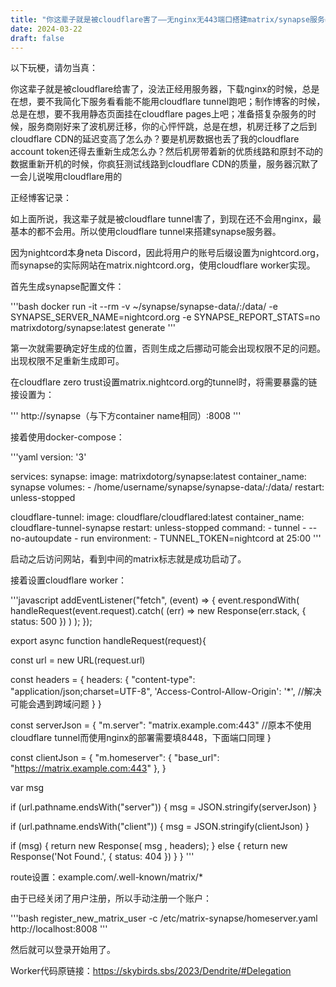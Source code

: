 ```yaml
---
title: "你这辈子就是被cloudflare害了——无nginx无443端口搭建matrix/synapse服务器"
date: 2024-03-22
draft: false
---
```

以下玩梗，请勿当真：

你这辈子就是被cloudflare给害了，没法正经用服务器，下载nginx的时候，总是在想，要不我简化下服务看看能不能用cloudflare tunnel跑吧；制作博客的时候，总是在想，要不我用静态页面挂在cloudflare pages上吧；准备搭复杂服务的时候，服务商刚好来了波机房迁移，你的心怦怦跳，总是在想，机房迁移了之后到cloudflare CDN的延迟变高了怎么办？要是机房数据也丢了我的cloudflare account token还得去重新生成怎么办？然后机房带着新的优质线路和原封不动的数据重新开机的时候，你疯狂测试线路到cloudflare CDN的质量，服务器沉默了一会儿说唉用cloudflare用的

<!--more-->

正经博客记录：

如上面所说，我这辈子就是被cloudflare tunnel害了，到现在还不会用nginx，最基本的都不会用。所以使用cloudflare tunnel来搭建synapse服务器。

因为nightcord本身neta Discord，因此将用户的账号后缀设置为nightcord.org，而synapse的实际网站在matrix.nightcord.org，使用cloudflare worker实现。

首先生成synapse配置文件：

'''bash
docker run -it --rm -v ~/synapse/synapse-data/:/data/ -e SYNAPSE_SERVER_NAME=nightcord.org -e SYNAPSE_REPORT_STATS=no matrixdotorg/synapse:latest generate
'''

第一次就需要确定好生成的位置，否则生成之后挪动可能会出现权限不足的问题。出现权限不足重新生成即可。

在cloudflare zero trust设置matrix.nightcord.org的tunnel时，将需要暴露的链接设置为：

'''
http://synapse（与下方container name相同）:8008
'''

接着使用docker-compose：

'''yaml
version: '3'

services:
  synapse:
    image: matrixdotorg/synapse:latest
    container_name: synapse
    volumes:
      - /home/username/synapse/synapse-data/:/data/
    restart: unless-stopped

  cloudflare-tunnel:
    image: cloudflare/cloudflared:latest
    container_name: cloudflare-tunnel-synapse
    restart: unless-stopped
    command:
      - tunnel
      - --no-autoupdate
      - run
    environment:
      - TUNNEL_TOKEN=nightcord at 25:00
'''

启动之后访问网站，看到中间的matrix标志就是成功启动了。

接着设置cloudflare worker：

'''javascript
addEventListener("fetch", (event) => {
  event.respondWith(
    handleRequest(event.request).catch(
      (err) => new Response(err.stack, { status: 500 })
    )
  );
});


export async function handleRequest(request){
  
  const url = new URL(request.url)

  const headers = {
    headers: {
      "content-type": "application/json;charset=UTF-8",
      'Access-Control-Allow-Origin': '*',  //解决可能会遇到跨域问题
    }
  }

  const serverJson = {
    "m.server": "matrix.example.com:443"  //原本不使用cloudflare tunnel而使用nginx的部署需要填8448，下面端口同理
  }

  const clientJson = {
      "m.homeserver": {
          "base_url": "https://matrix.example.com:443"
      },
  }

  var msg

  if (url.pathname.endsWith("server")) {
    msg  = JSON.stringify(serverJson)
  }

  if (url.pathname.endsWith("client")) {
    msg = JSON.stringify(clientJson)
  }

  if (msg) {
    return new Response( msg , headers);
  } else {
    return new Response('Not Found.', { status: 404 })
  }
}
'''

route设置：example.com/.well-known/matrix/*

由于已经关闭了用户注册，所以手动注册一个账户：

'''bash
register_new_matrix_user -c /etc/matrix-synapse/homeserver.yaml http://localhost:8008
'''

然后就可以登录开始用了。

Worker代码原链接：https://skybirds.sbs/2023/Dendrite/#Delegation
